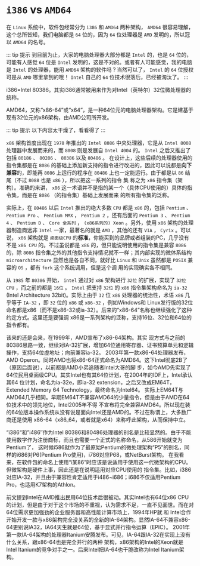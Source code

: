 # `i386` vs `AMD64`

在 `Linux` 系统中，软件包经常分为 `i386` 和 `AMD64` 两种架构， `AMD64` 很容易理解，这个总所皆知，我们电脑都是 `64` 位的，因为 `64` 位处理器是 `AMD` 发明的，所以冠以 `AMD64` 的名号。

::: tip 提示
到目前为止，大家的电脑处理器大部分都是 `Intel` 的，也是 `64` 位的，可能有人感觉 `64` 位是 `Intel` 发明的，这是不对的。或者有人可能感觉，我的电脑是 `Intel` 的处理器，能用 `AMD64` 架构的软件吗？当然可以了， `Intel` 的 `64` 位授权可是从 `AMD` 哪里拿到的哦！ `Intel` 自己的 `64` 位技术很落后，已经被淘汰了。
:::

i386=Intel 80386。其实i386通常被用来作为对Intel（英特尔）32位微处理器的统称。

AMD64，又称“x86-64”或“x64”，是一种64位元的电脑处理器架构。它是建基于现有32位元的x86架构，由AMD公司所开发。

::: tip 提示
以下内容太干燥了，看看得了
:::

`x86` 架构首度出现在 `1978` 年推出的 `Intel 8086` 中央处理器，它是从 `Intel 8008` 处理器中发展而来的，而 `8008` 则是发展自 `Intel 4004` 的。 `Intel` 之后又推出了包括 `80186` 、 `80286` 、 `80386` 以及 `80486` 。 在设计上，这些后续的处理器使用的指令集都是在 `8086` 的基础上添加新支持的指令进行改进的，因此可以说都是**向下兼容**的，即能再 `8086` 上运行的程序在 `80486` 上也一定能运行。由于都是以 `86` 结尾（不过 `8088` 也是 `x86` ），所以把这一系列的指令 集 称之为 `x86` 指令集（架构）。准确的来讲， `x86` 这一术语并不是指的某一个（具体CPU使用的）具体的指令集，而是在 `8086` （的指令集）基础上发展而来 的所有指令集的泛称。

实际上，在 `80486` 以后 `Intel` 推出的绝大多数 `CPU` 都是 `x86` 的，包括 `Pentium` 、 `Pentium Pro` 、 `Pentium MMX` ， `Pentium 2` ，还有后面的 `Pentium 3` 、 `Pentium 4` 、 `Pentium D` 、 `Core 全系列` ， `(x86系列的) Xeon` 。另外，使用 `x86` 架构的处理器制造商远非 `Intel` 一家，最著名的就是 `AMD` ，其他的还有 `VIA` ， `Cyrix` 。可以说， `x86` 架构就是 `桌面级CPU` 的**标准**，你能买到的品牌或者组装的PC，几乎没有不是 `x86 CPU` 的。不过虽说都是 `x86` 的，但只能说明使用的指令集是兼容 `8086` 的，除 `8086` 指令集之外的其他指令支持情况就不一样；其内部实现的微体系结构 `microarchitecture` 显然也是各自不同，就好比 `Linux` 和 `Unix` 虽然都是 `POSIX` 兼容的 `OS` ，都有 `fork` 这个系统调用，但是这个调 用的实现确实各不相同。

从 `1985` 年 `80386` 开始， `intel` 通过对 `x86` 架构进行 `32位` 的扩展，实现了 `32位CPU` ，而之前的都是 `16位` 。 `Intel` 把支持 `32位` 的 `x86` 指令集架构命名为 `ia-32` (Intel Architecture 32bit)。实际上由于 `32` 位 `x86` 处理器的统治性，术语 `x86` 几乎等于 `IA-32` ，即 `32` 位的 `x86` 或 `x86-32` ，例如Windows和 Linux发行版的32位命名都是x86（而不是x86-32或ia-32）。后来的“x86-64”名称也继续强化了这种约定方式。这里还是要强调 x86是一系列架构的泛称，支持16位、32位和64位的指令都有。

该来的还是会来，在1999年，AMD宣布了x86-64架构。其实 现方式与之前的80386思路一致，继续对IA-32扩展，增加64位通用寄存器、证书预算单元和逻辑操作，支持64位虚地址；向前兼容ia-32。 2003年第一款x86-64处理器发布，AMD Operon。同时AMD也将x86-64正式命名为AMD64。这下Intel彻底2B了（原因后面说），以前都是AMD小弟追随者Intel大哥的脚 步，如今AMD先实现了64位民用桌面级CPU。其实Intel也有其64位计划，在2004年的IDF上，Intel承认其64 位计划，命名为ia-32e，即ia-32 extension，之后又改成EM64T，Extended Memory 64 Technology，最终命名为Intel64。 实际上EM64T与AMD64几乎相同。早期EM64T不兼容AMD64的少量指令，但是由于AMD在64位技术中的领先地位，Intel2005年不得 不宣布将完全兼容AMD64。所以现在装的64位版本操作系统从没有说是面向Intel还是AMD的。不过在称谓上，大多数厂商还是使用 x86-64（x86_64，或者就是x64）来称呼此架构，从而保持中立。

“i386“和”i486″作为Intel 80386和80486处理器的别名是比较显然的。由于不能使用数字作为注册商标，而且也需要一个正式的名称命名，从586开始就变为Pentium了， 这时候i586就作为了最原始Pentium的微处理架构“P5”的别名，同样的i686对P6(Pentium Pro使用)，i786对应P68，或NetBurst架构。
在我看来，在软件包的命名上使用“i某86”时应该是说适用于使用这一代微架构的CPU。但微架构是硬件上事，因此还是在说明适用对应CPU使用的 指令集。比如，i386对应IA-32，并且由于兼容性肯定适用于i486~i686；i686不仅适用Pentium Pro，也适用K7架构的Athlon。

前文提到Intel在AMD推出民用64位技术后很被动。其实Intel也有64位x86 CPU的计划，但是由于对于这个市场的不重视，认为需求不足，一直不见面世。而在对64位需求更加强劲的企业服务器和高性能计算市场上，1994年HP就 和 Intel合作开始开发一款与x86架构完全没关系的全新的IA-64架构。显然IA-64不兼容x86-64更别说IA32，IA64天生就是64位，基于显式并行指令运算（EPIC）。 2001年第一款IA-64架构的处理器Itanium安腾发布。可见，IA-64跟IA-32在实现上没有什么关系，跟x86-64也是完全并行的两种 架构，x86架构的Intel的Xeon就是Intel Itanium的竞争对手之一。后来Intel把IA-64也干脆改称为Intel Itanium架构。

